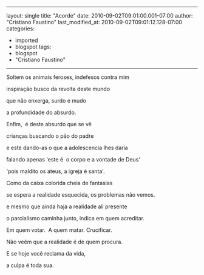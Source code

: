 
---
layout: single
title: "Acorde"
date: 2010-09-02T09:01:00.001-07:00
author: "Cristiano Faustino"
last_modified_at: 2010-09-02T09:01:12.128-07:00
categories:
  - imported
  - blogspot
tags:
  - blogspot
  - "Cristiano Faustino"
---

Soltem os animais feroses, indefesos contra mim

inspiração busco da revolta deste mundo

que não enxerga, surdo e mudo

a profundidade do absurdo.



Enfim,  é deste absurdo que se vê

crianças buscando o pão do padre

e este dando-as o que a adolescencia lhes daria

falando apenas 'este é  o corpo e a vontade de Deus'

'pois maldito os ateus, a igreja é santa'.



Como da caixa colorida cheia de fantasias

se espera a realidade esquecida, os problemas não vemos.

e mesmo que ainda haja a realidade ali presente

o parcialismo caminha junto, indica em quem acreditar.

Em quem votar.  A quem matar. Crucificar.



Não veêm que a realidade é de quem procura.

E se hoje você reclama da vida,

a culpa é toda sua.